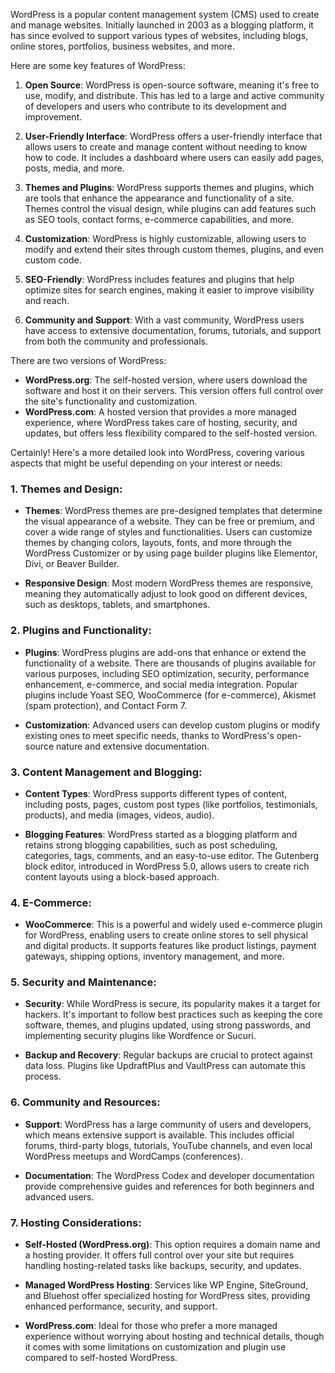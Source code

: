 WordPress is a popular content management system (CMS) used to create and manage websites. Initially launched in 2003 as a blogging platform, it has since evolved to support various types of websites, including blogs, online stores, portfolios, business websites, and more.

Here are some key features of WordPress:

1. **Open Source**: WordPress is open-source software, meaning it's free to use, modify, and distribute. This has led to a large and active community of developers and users who contribute to its development and improvement.

2. **User-Friendly Interface**: WordPress offers a user-friendly interface that allows users to create and manage content without needing to know how to code. It includes a dashboard where users can easily add pages, posts, media, and more.

3. **Themes and Plugins**: WordPress supports themes and plugins, which are tools that enhance the appearance and functionality of a site. Themes control the visual design, while plugins can add features such as SEO tools, contact forms, e-commerce capabilities, and more.

4. **Customization**: WordPress is highly customizable, allowing users to modify and extend their sites through custom themes, plugins, and even custom code.

5. **SEO-Friendly**: WordPress includes features and plugins that help optimize sites for search engines, making it easier to improve visibility and reach.

6. **Community and Support**: With a vast community, WordPress users have access to extensive documentation, forums, tutorials, and support from both the community and professionals.

There are two versions of WordPress:
- **WordPress.org**: The self-hosted version, where users download the software and host it on their servers. This version offers full control over the site's functionality and customization.
- **WordPress.com**: A hosted version that provides a more managed experience, where WordPress takes care of hosting, security, and updates, but offers less flexibility compared to the self-hosted version.

Certainly! Here's a more detailed look into WordPress, covering various aspects that might be useful depending on your interest or needs:

### **1. Themes and Design:**

- **Themes**: WordPress themes are pre-designed templates that determine the visual appearance of a website. They can be free or premium, and cover a wide range of styles and functionalities. Users can customize themes by changing colors, layouts, fonts, and more through the WordPress Customizer or by using page builder plugins like Elementor, Divi, or Beaver Builder.

- **Responsive Design**: Most modern WordPress themes are responsive, meaning they automatically adjust to look good on different devices, such as desktops, tablets, and smartphones.

### **2. Plugins and Functionality:**

- **Plugins**: WordPress plugins are add-ons that enhance or extend the functionality of a website. There are thousands of plugins available for various purposes, including SEO optimization, security, performance enhancement, e-commerce, and social media integration. Popular plugins include Yoast SEO, WooCommerce (for e-commerce), Akismet (spam protection), and Contact Form 7.

- **Customization**: Advanced users can develop custom plugins or modify existing ones to meet specific needs, thanks to WordPress's open-source nature and extensive documentation.

### **3. Content Management and Blogging:**

- **Content Types**: WordPress supports different types of content, including posts, pages, custom post types (like portfolios, testimonials, products), and media (images, videos, audio).

- **Blogging Features**: WordPress started as a blogging platform and retains strong blogging capabilities, such as post scheduling, categories, tags, comments, and an easy-to-use editor. The Gutenberg block editor, introduced in WordPress 5.0, allows users to create rich content layouts using a block-based approach.

### **4. E-Commerce:**

- **WooCommerce**: This is a powerful and widely used e-commerce plugin for WordPress, enabling users to create online stores to sell physical and digital products. It supports features like product listings, payment gateways, shipping options, inventory management, and more.

### **5. Security and Maintenance:**

- **Security**: While WordPress is secure, its popularity makes it a target for hackers. It's important to follow best practices such as keeping the core software, themes, and plugins updated, using strong passwords, and implementing security plugins like Wordfence or Sucuri.

- **Backup and Recovery**: Regular backups are crucial to protect against data loss. Plugins like UpdraftPlus and VaultPress can automate this process.

### **6. Community and Resources:**

- **Support**: WordPress has a large community of users and developers, which means extensive support is available. This includes official forums, third-party blogs, tutorials, YouTube channels, and even local WordPress meetups and WordCamps (conferences).

- **Documentation**: The WordPress Codex and developer documentation provide comprehensive guides and references for both beginners and advanced users.

### **7. Hosting Considerations:**

- **Self-Hosted (WordPress.org)**: This option requires a domain name and a hosting provider. It offers full control over your site but requires handling hosting-related tasks like backups, security, and updates.

- **Managed WordPress Hosting**: Services like WP Engine, SiteGround, and Bluehost offer specialized hosting for WordPress sites, providing enhanced performance, security, and support.

- **WordPress.com**: Ideal for those who prefer a more managed experience without worrying about hosting and technical details, though it comes with some limitations on customization and plugin use compared to self-hosted WordPress.